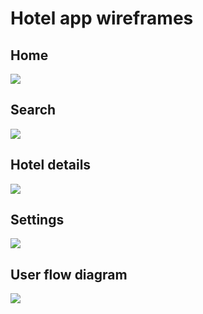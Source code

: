 # Hotel app wireframes

## Home

![](/03/hotel-booking/01-home-screen.png)

## Search

![](/03/hotel-booking/02-search-results.png)

## Hotel details

![](/03/hotel-booking/03-details.png)

## Settings

![](/03/hotel-booking/04-settings.png)

## User flow diagram

![](/03/hotel-booking/05-user-flow-diagram.png)